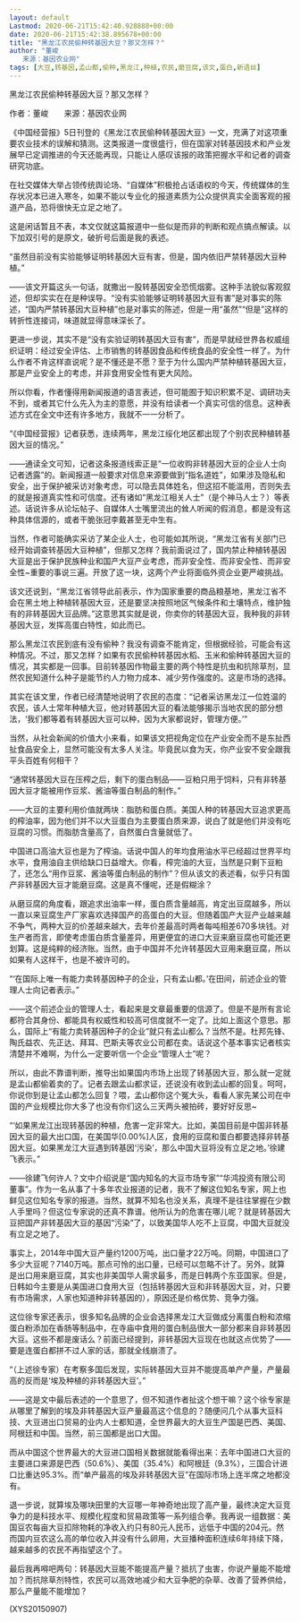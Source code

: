 ```yaml
---
layout: default
Lastmod: 2020-06-21T15:42:40.928888+00:00
date: 2020-06-21T15:42:38.895678+00:00
title: "黑龙江农民偷种转基因大豆？那又怎样？"
author: "董峻
　　来源：基因农业网"
tags: [大豆,转基因,孟山都,偷种,黑龙江,种植,农民,磨豆腐,该文,蛋白,新语丝]
---
```


黑龙江农民偷种转基因大豆？那又怎样？

作者：董峻　　来源：基因农业网

《中国经营报》5日刊登的《黑龙江农民偷种转基因大豆》一文，充满了对这项重要农业技术的误解和猜测。这类报道一度很盛行，但在国家对转基因技术和产业发展早已定调推进的今天还能再现，只能让人感叹该报的政策把握水平和记者的调查研究功底。

在社交媒体大举占领传统舆论场、“自媒体”积极抢占话语权的今天，传统媒体的生存状况本已进入寒冬，如果不能以专业化的报道素质为公众提供真实全面客观的报道产品，恐将很快无立足之地了。

这是闲话暂且不表，本文仅就这篇报道中一些似是而非的判断和观点搞点解读。以下加双引号的是原文，破折号后面是我的表述。

“虽然目前没有实验能够证明转基因大豆有害，但是，国内依旧严禁转基因大豆种植。”

——该文开篇这头一句话，就撒出一股转基因安全恐慌烟雾。这种手法貌似客观叙述，但却实实在在是种误导。“没有实验能够证明转基因大豆有害”是对事实的陈述，“国内严禁转基因大豆种植”也是对事实的陈述，但是一用“虽然”“但是”这样的转折性连接词，味道就显得意味深长了。

更进一步说，其实不是“没有实验证明转基因大豆有害”，而是早就经世界各权威组织证明：经过安全评估、上市销售的转基因食品和传统食品的安全性一样了。为什么作者不肯这样直说呢？是不懂还是不愿？至于为什么国内严禁种植转基因大豆，那是产业安全上的考虑，并非食用安全性有更大风险。

所以你看，作者懂得用新闻报道的语言表述，但可能囿于知识积累不足、调研功夫不到，或者其它什么先入为主的意愿，并没有给读者一个真实可信的信息。这种表述方式在全文中还有许多地方，我就不一一分析了。

“《中国经营报》记者获悉，连续两年，黑龙江绥化地区都出现了个别农民种植转基因大豆的情况。”

——通读全文可知，记者这条报道线索正是“一位收购非转基因大豆的企业人士向记者透露”的。新闻报道一般要求对信息来源要做到“指名道姓”，如果涉及隐私和安全，出于保护被采访对象考虑，可以隐去具体姓名，但这招不能滥用，否则失去的就是报道真实性和可信度。还有诸如“黑龙江相关人士”（是个神马人士？）等表述。话说许多从论坛帖子、自媒体人士嘴里流出的耸人听闻的假消息，都是没有这种具体信源的，或者干脆张冠李戴甚至无中生有。

当然，作者可能确实采访了某企业人士，也可能如其所说，“黑龙江省有关部门已经开始调查转基因大豆种植”，但那又怎样？我前面说过了，国内禁止种植转基因大豆是出于保护民族种业和国产大豆产业考虑，而非安全性、而非安全性、而非安全性~重要的事说三遍。开放了这一块，这两个产业将面临外资企业更严峻挑战。

该文还说到，“黑龙江省领导此前表示，作为国家重要的商品粮基地，黑龙江省不会在黑土地上种植转基因大豆，还是要坚决按照地区气候条件和土壤特点，维护独有的非转基因大豆品牌。”这意思其实就是说，你卖你的转基因大豆，我种我的非转基因大豆，发挥高蛋白特性，如此而已。

那么黑龙江农民到底有没有偷种？我没有调查不能肯定，但根据经验，可能会有这种情况。不过，那又怎样？如果有农民偷种转基因水稻、玉米和偷种转基因大豆的情况，其实都是一回事。目前转基因作物最主要的两个特性是抗虫和抗除草剂，显然农民知道什么种子是能节约人力物力成本、减少劳作强度的。这是市场的选择。

其实在该文里，作者已经清楚地说明了农民的态度：“记者采访黑龙江一位姓温的农民，该人士常年种植大豆，他对转基因大豆的看法能够揭示当地农民的部分想法，‘我们都等着有转基因大豆可以种，因为大家都说好，管理方便。’”

当然，从社会新闻的价值大小来看，如果该文把视角定位在产业安全而不是东扯西扯食品安全上，显然可能没有太多人关注。毕竟民以食为天，你产业安不安全跟我平头百姓有何相干？

“通常转基因大豆在压榨之后，剩下的蛋白制品——豆粕只用于饲料，只有非转基因大豆才能被用作豆浆、酱油等蛋白制品的制作。”

——大豆的主要利用价值就两块：脂肪和蛋白质。美国人种的转基因大豆追求更高的榨油率，因为他们并不以大豆蛋白为主要蛋白质来源，说白了就是他们并没有吃豆腐的习惯。而脂肪含量高了，自然蛋白含量就低了。

中国进口高油大豆也是为了榨油。话说中国人的年均食用油水平已经超过世界平均水平，食用油自主供给缺口日益增大。你看，榨完油的大豆，当然是只剩下豆粕了，还怎么“用作豆浆、酱油等蛋白制品的制作”？但从该文的表述看，似乎只有国产非转基因大豆才能磨豆腐。这是真不懂呢，还是假糊涂？

从磨豆腐的角度看，跟追求出油率一样，蛋白质含量越高，肯定出豆腐越多，所以一直以来豆腐生产厂家喜欢选择国产的高蛋白的大豆。但随着国产大豆产业越来越不争气，两种大豆的价差越来越大，去年价差最高时两者每吨相差670多块钱。对生产者而言，即使考虑蛋白质含量差异，用更便宜的进口大豆来磨豆腐也可能还更划算。这是纯粹的经济账。当然，由于中国并不允许转基因大豆用来磨豆腐，所以如果有人这样干，也是不被许可的。

“‘在国际上唯一有能力卖转基因种子的企业，只有孟山都。’在田间，前述企业的管理人士向记者表示。”

——这个前述企业的管理人士，看起来是文章最重要的信源了。但是不是所有言论都符合其身份、都能具有权威性和较高可信度就不一定了。比如上面这个意思。那么，国际上“有能力卖转基因种子的企业”就只有孟山都么？当然不是。杜邦先锋、陶氏益农、先正达、拜耳、巴斯夫等农业公司都在卖。话说这个基本事实记者核实清楚并不难啊，为什么一定要听信一个企业“管理人士”呢？

所以，由此不靠谱判断，推导出如果国内市场上出现了转基因大豆，那么就一定就是孟山都偷着卖的了。记者去跟孟山都求证，还说没有收到孟山都的回复。呵呵，你说你到是让孟山都怎么回复？喂，孟山都你这个冤大头，看看人家先某公司在中国的产业规模比你大多了也没有你们这么三天两头被拍砖，要好好反思~

“‘如果黑龙江出现转基因的种植，危害一定非常大。比如，美国目前是中国非转基因大豆的最大出口国，在美国华[0.00%]人区，食用的豆腐和蛋白都要选择非转基因大豆。如果黑龙江大豆遇到转基因‘污染’，那么中国大豆将没有立足之地。’徐建飞表示。”

——徐建飞何许人？文中介绍说是“国内知名的大豆市场专家”“华鸿投资有限公司董事”。作为一名从事了十多年农业报道的记者，我不了解这位知名专家，网上也鲜见这位知名专家的报道。当然，就算不知名也没关系，真理不是往往掌握在少数人手里吗？但这位专家说的还真不靠谱。他所认为的危害在哪儿呢？就是转基因大豆把国产非转基因大豆的基因“污染”了，以致美国华人吃不上豆腐，中国大豆就没有立足之地了。

事实上，2014年中国大豆产量约1200万吨，出口量才22万吨。同期，中国进口了多少大豆呢？7140万吨。那点可怜的出口量，已经可以忽略不计了。另外，就算是出口用来磨豆腐，其实也非美国华人需求最多，而是日韩两个东亚国家。但是，日韩如今主要是从美国进口食用大豆（包括转基因大豆和非转基因大豆，对，只要有市场需求，人家也知道种非转基因的），原因还是价格优势、竞争力强。

这位徐专家还表示，很多知名品牌的企业会选择黑龙江大豆做成分离蛋白粉和浓缩蛋白粉添加在香肠等制品中，在寺庙中食用的蛋白制品很大一部分都来自非转基因大豆。这些不都是废话么？前面已经提到，非转基因大豆现在也就这点优势了——要是连蛋白都拼不过人家的话，那就全线崩溃了。

“（上述徐专家）在考察多国后发现，实际转基因大豆并不能提高单产产量，产量最高的反而是‘埃及种植的非转基因大豆’。”

——这是文中最后表述的一个意思了，但不知道作者扯这个想干嘛？这个徐专家是从哪里了解到的埃及非转基因大豆产量最高这个信息的？随便问几个从事大豆科技、大豆进出口贸易的业内人士都知道，全世界最大的大豆生产国是巴西、美国、阿根廷和中国。当然，前三国都是出口大国。

而从中国这个世界最大的大豆进口国相关数据就能看得出来：去年中国进口大豆的主要进口来源是巴西（50.6%）、美国（35.4%）和阿根廷（9.3%），三国合计进口比重达95.3%。而“单产最高的埃及非转基因大豆”在国际市场上连半席之地都没有。

退一步说，就算埃及哪块田里的大豆哪一年神奇地出现了高产量，最终决定大豆竞争力的是科技水平、规模化程度和贸易政策等一系列组合拳。我再说一组数据：美国豆农每亩大豆扣除物耗的净收入约只有80元人民币，远低于中国的204元。然而国内豆农这么高的单位收入并没有什么卵用，大豆播种面积连续6年持续下降，越来越多的农民不再指望这个了。

最后我再嘚吧两句：转基因大豆能不能提高产量？抵抗了虫害，你说产量能不能增加？而抗除草剂特性，农民可以高效地减少和大豆争肥的杂草、改善了营养供给，那么产量能不能增加？

(XYS20150907)

